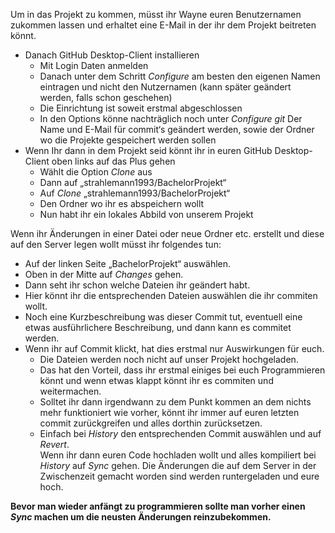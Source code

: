Um in das Projekt zu kommen, müsst ihr Wayne euren Benutzernamen zukommen lassen und erhaltet eine E-Mail in der ihr dem Projekt beitreten könnt.  
- Danach GitHub Desktop-Client installieren
  - Mit Login Daten anmelden
  - Danach unter dem Schritt *Configure* am besten den eigenen Namen eintragen und nicht den Nutzernamen (kann später geändert werden, falls schon geschehen)
  - Die Einrichtung ist soweit erstmal abgeschlossen
  - In den Options könne nachträglich noch unter *Configure git* Der Name und E-Mail für commit‘s geändert werden, sowie der Ordner wo die Projekte gespeichert werden sollen  
- Wenn Ihr dann in dem Projekt seid könnt ihr in euren GitHub Desktop-Client oben links auf das Plus gehen
  - Wählt die Option *Clone* aus
  - Dann auf „strahlemann1993/BachelorProjekt“
  - Auf *Clone* „strahlemann1993/BachelorProjekt“
  - Den Ordner wo ihr es abspeichern wollt
  - Nun habt ihr ein lokales Abbild von unserem Projekt  
  
Wenn ihr Änderungen in einer Datei oder neue Ordner etc. erstellt und diese auf den Server legen wollt müsst ihr folgendes tun:
- Auf der linken Seite „BachelorProjekt“ auswählen.
- Oben in der Mitte auf *Changes* gehen.
- Dann seht ihr schon welche Dateien ihr geändert habt.
- Hier könnt ihr die entsprechenden Dateien auswählen die ihr commiten wollt.
- Noch eine Kurzbeschreibung was dieser Commit tut, eventuell eine etwas ausführlichere Beschreibung, und dann kann es commitet werden.
- Wenn ihr auf Commit klickt, hat dies erstmal nur Auswirkungen für euch.
  - Die Dateien werden noch nicht auf unser Projekt hochgeladen.
  - Das hat den Vorteil, dass ihr erstmal einiges bei euch Programmieren könnt und wenn etwas klappt könnt ihr es commiten und weitermachen.
  - Solltet ihr dann irgendwann zu dem Punkt kommen an dem nichts mehr funktioniert wie vorher, könnt ihr immer auf euren letzten commit zurückgreifen und alles dorthin zurücksetzen.
  - Einfach bei *History* den entsprechenden Commit auswählen und auf *Revert*.  
Wenn ihr dann euren Code hochladen wollt und alles kompiliert bei *History* auf *Sync* gehen. Die Änderungen die auf dem Server in der Zwischenzeit gemacht worden sind werden runtergeladen und eure hoch.  

**Bevor man wieder anfängt zu programmieren sollte man vorher einen *Sync* machen um die neusten Änderungen reinzubekommen.**
